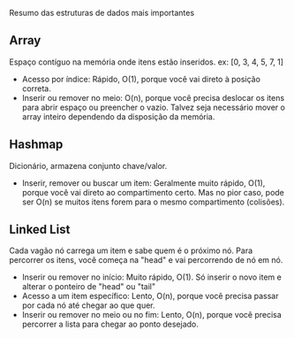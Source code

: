 Resumo das estruturas de dados mais importantes

## Array
Espaço contíguo na memória onde itens estão inseridos. 
ex: [0, 3, 4, 5, 7, 1] 
- Acesso por índice: Rápido, O(1), porque você vai direto à posição correta.
- Inserir ou remover no meio: O(n), porque você precisa deslocar os itens para abrir espaço ou preencher o vazio. Talvez seja necessário mover o array inteiro dependendo da disposição da memória.

## Hashmap
Dicionário, armazena conjunto chave/valor.
- Inserir, remover ou buscar um item: Geralmente muito rápido, O(1), porque você vai direto ao compartimento certo. Mas no pior caso, pode ser O(n) se muitos itens forem para o mesmo compartimento (colisões).

## Linked List
Cada vagão nó carrega um item e sabe quem é o próximo nó. Para percorrer os itens, você começa na "head" e vai percorrendo de nó em nó.
- Inserir ou remover no início: Muito rápido, O(1). Só inserir o novo item e alterar o ponteiro de "head" ou "tail" 
- Acesso a um item específico: Lento, O(n), porque você precisa passar por cada nó até chegar ao que quer. 
- Inserir ou remover no meio ou no fim: Lento, O(n), porque você precisa percorrer a lista para chegar ao ponto desejado.